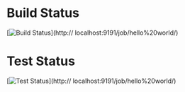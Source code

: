 
# Build Status

[![Build Status](http://localhost:9191/buildStatus/icon?job=hello+world&subject=%23%24%7BbuildNumber%7B)](http://
localhost:9191/job/hello%20world/)

# Test Status

[![Test Status](http://localhost:9191/buildStatus/icon?job=hello+world)](http://
localhost:9191/job/hello%20world/)
